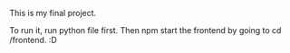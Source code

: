 This is my final project.

To run it, run python file first. Then npm start the frontend by going to cd /frontend. :D
